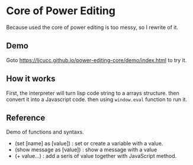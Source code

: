 # Core of Power Editing 
Because used the core of power editing is too messy, so I rewrite of it.

## Demo 
Goto https://ljcucc.github.io/power-editing-core/demo/index.html to try it.

## How it works
First, the interpreter will turn lisp code string to a arrays structure. then convert it into a Javascript code. then using `window.eval` function to run it.

## Reference
Demo of functions and syntaxs.
* (set [name] as [value]) : set or create a variable with a value.
* (show message as [value]) : show a message with a value
* (+ value...) : add a seris of value together with JavaScript method.